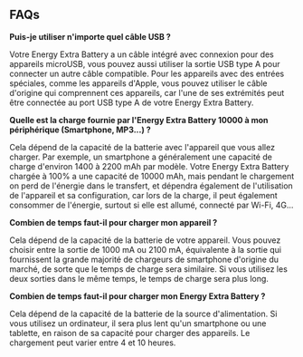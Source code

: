 ## FAQs

**Puis-je utiliser n'importe quel câble USB ?**

Votre Energy Extra Battery a un câble intégré avec connexion pour des appareils microUSB, vous pouvez aussi utiliser la sortie USB type A pour connecter un autre câble compatible.
Pour les appareils avec des entrées spéciales, comme les appareils d'Apple, vous pouvez utiliser le câble d'origine qui comprennent ces appareils, car l'une de ses extrémités peut être connectée au port USB type A de votre Energy Extra Battery.

**Quelle est la charge fournie par l'Energy Extra Battery 10000 à mon périphérique (Smartphone, MP3...) ?**

Cela dépend de la capacité de la batterie avec l'appareil que vous allez charger.
Par exemple, un smartphone a généralement une capacité de charge d'environ 1400 à 2200 mAh par modèle.
Votre Energy Extra Battery chargée à 100% a une capacité de 10000 mAh, mais pendant le chargement on perd de l'énergie dans le transfert, et dépendra également de l'utilisation de l'appareil et sa configuration, car lors de la charge, il peut également consommer de l'énergie, surtout si elle est allumé, connecté par Wi-Fi, 4G...

**Combien de temps faut-il pour charger mon appareil ?**

Cela dépend de la capacité de la batterie de votre appareil.  Vous pouvez choisir entre la sortie de 1000 mA ou 2100 mA, équivalente à la sortie qui fournissent la grande majorité de chargeurs de smartphone d'origine du marché, de sorte que le temps de charge sera similaire.  Si vous utilisez les deux sorties dans le même temps, le temps de charge sera plus long.

**Combien de temps faut-il pour charger mon Energy Extra Battery ?**

Cela dépend de la capacité de la batterie de la source d'alimentation.  Si vous utilisez un ordinateur, il sera plus lent qu'un smartphone ou une tablette, en raison de sa capacité pour charger des appareils.  Le chargement peut varier entre 4 et 10 heures.



